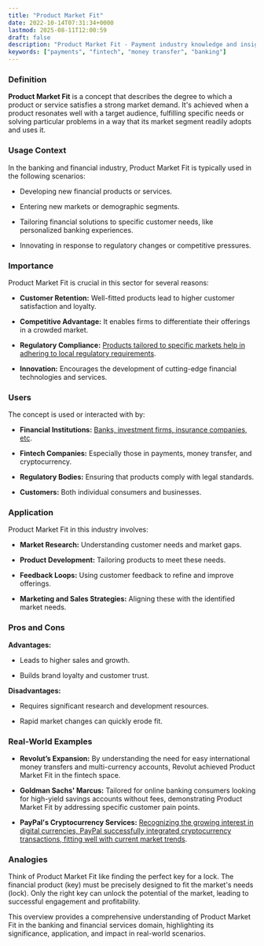 ```yaml
---
title: "Product Market Fit"
date: 2022-10-14T07:31:34+0000
lastmod: 2025-08-11T12:00:59
draft: false
description: "Product Market Fit - Payment industry knowledge and insights"
keywords: ["payments", "fintech", "money transfer", "banking"]
---
```


### Definition

**Product Market Fit** is a concept that describes the degree to which a product or service satisfies a strong market demand. It's achieved when a product resonates well with a target audience, fulfilling specific needs or solving particular problems in a way that its market segment readily adopts and uses it.

### Usage Context

In the banking and financial industry, Product Market Fit is typically used in the following scenarios:

- Developing new financial products or services.

- Entering new markets or demographic segments.

- Tailoring financial solutions to specific customer needs, like personalized banking experiences.

- Innovating in response to regulatory changes or competitive pressures.

### Importance

Product Market Fit is crucial in this sector for several reasons:

- **Customer Retention:** Well-fitted products lead to higher customer satisfaction and loyalty.

- **Competitive Advantage:** It enables firms to differentiate their offerings in a crowded market.

- **Regulatory Compliance:** [Products tailored to specific markets help in adhering to local regulatory requirements](https://faisalkhanllc.xyz/resources/payments-wiki/c/compliance-program/).

- **Innovation:** Encourages the development of cutting-edge financial technologies and services.

### Users

The concept is used or interacted with by:

- **Financial Institutions:** [Banks, investment firms, insurance companies, etc](https://faisalkhanllc.xyz/resources/payments-wiki/f/financial-institution-fi/).

- **Fintech Companies:** Especially those in payments, money transfer, and cryptocurrency.

- **Regulatory Bodies:** Ensuring that products comply with legal standards.

- **Customers:** Both individual consumers and businesses.

### Application

Product Market Fit in this industry involves:

- **Market Research:** Understanding customer needs and market gaps.

- **Product Development:** Tailoring products to meet these needs.

- **Feedback Loops:** Using customer feedback to refine and improve offerings.

- **Marketing and Sales Strategies:** Aligning these with the identified market needs.

### Pros and Cons

**Advantages:**

- Leads to higher sales and growth.

- Builds brand loyalty and customer trust.

**Disadvantages:**

- Requires significant research and development resources.

- Rapid market changes can quickly erode fit.

### Real-World Examples

- **Revolut’s Expansion:** By understanding the need for easy international money transfers and multi-currency accounts, Revolut achieved Product Market Fit in the fintech space.

- **Goldman Sachs' Marcus:** Tailored for online banking consumers looking for high-yield savings accounts without fees, demonstrating Product Market Fit by addressing specific customer pain points.

- **PayPal's Cryptocurrency Services:** [Recognizing the growing interest in digital currencies, PayPal successfully integrated cryptocurrency transactions, fitting well with current market trends](https://faisalkhanllc.xyz/resources/payments-wiki/c/cryptocurrency-as-a-service-caas/).

### Analogies

Think of Product Market Fit like finding the perfect key for a lock. The financial product (key) must be precisely designed to fit the market's needs (lock). Only the right key can unlock the potential of the market, leading to successful engagement and profitability.

This overview provides a comprehensive understanding of Product Market Fit in the banking and financial services domain, highlighting its significance, application, and impact in real-world scenarios.